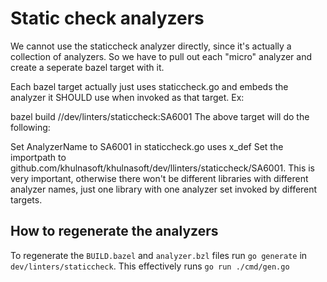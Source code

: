 # Static check analyzers

We cannot use the staticcheck analyzer directly, since it's actually a collection of analyzers. So we have to pull out each "micro" analyzer and create a seperate bazel target with it.

Each bazel target actually just uses staticcheck.go and embeds the analyzer it SHOULD use when invoked as that target. Ex:

bazel build //dev/linters/staticcheck:SA6001
The above target will do the following:

Set AnalyzerName to SA6001 in staticcheck.go uses x_def
Set the importpath to github.com/khulnasoft/khulnasoft/dev/llinters/staticcheck/SA6001. This is very important, otherwise there won't be different libraries with different analyzer names, just one library with one analyzer set invoked by different targets.

## How to regenerate the analyzers

To regenerate the `BUILD.bazel` and `analyzer.bzl` files run `go generate` in `dev/linters/staticcheck`. This effectively runs `go run ./cmd/gen.go`
